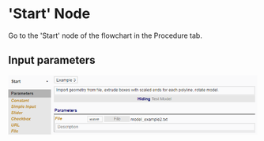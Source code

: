 # 'Start' Node

Go to the 'Start' node of the flowchart in the Procedure tab. 

## Input parameters

![Parameter Values](./imgs/6.4.1-startnode-parametervalues.png)